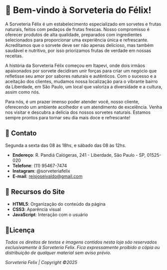 # 🍨 Bem-vindo à Sorveteria do Félix!

A Sorveteria Félix é um estabelecimento especializado em sorvetes e frutas naturais, feitos com pedaços de frutas frescas. Nosso compromisso é oferecer produtos de alta qualidade, preparados com ingredientes selecionados para proporcionar uma experiência única e refrescante. Acreditamos que o sorvete deve ser não apenas delicioso, mas também saudável e nutritivo, por isso priorizamos frutas de verdade em nossas receitas.

A história da Sorveteria Félix começou em Itapevi, onde dois irmãos apaixonados por sorvete decidiram unir forças para criar um negócio que refletisse seu amor por sabores naturais e autênticos. Com o sucesso e a aceitação dos clientes, mudamos nossa localização para o vibrante bairro da Liberdade, em São Paulo, um local que valoriza a diversidade e a cultura, assim como nós.

Para nós, é um prazer imenso poder atender você, nosso cliente, oferecendo um ambiente acolhedor e um atendimento de excelência. Venha nos visitar e descubra a delícia dos nossos sorvetes naturais. Estamos sempre prontos para tornar seu dia mais doce e refrescante!

## 📧 Contato
Segunda a sexta das 08 às 18hs, e sábado das 08 às 12hs.

- **Endereço**: R. Pandiá Calógeras, 241 - Liberdade, São Paulo - SP, 01525-020
- **Telefone**: (11) 95467-7474
- **Instagram**: @sorveteriafelix
- **E-mail**: reisjoseivaldo@gmail.com

## 🔧 Recursos do Site

- **HTML5**: Organização do conteúdo da página  
- **CSS3**: Aparência visual  
- **JavaScript**: Interação com o usuário

## 📝Licença

*Todos os direitos de textos e imagens contidos nesta loja são reservados exclusivamente à Sorveteria Felix. Fica expressamente proibido a cópia ou distribuição de qualquer material sem aviso prévio.*

*Sorveteria Felix | Copyright ©2025*
